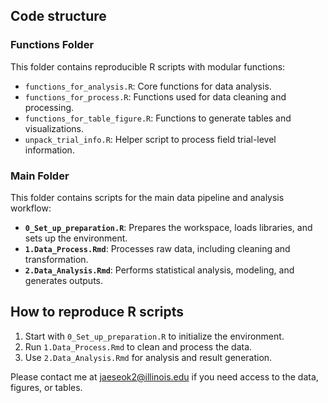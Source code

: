 ## Code structure 

### **Functions Folder**

This folder contains reproducible R scripts with modular functions:

- `functions_for_analysis.R`: Core functions for data analysis.
- `functions_for_process.R`: Functions used for data cleaning and processing.
- `functions_for_table_figure.R`: Functions to generate tables and visualizations.
- `unpack_trial_info.R`: Helper script to process field trial-level information.

### **Main Folder**

This folder contains scripts for the main data pipeline and analysis workflow:

- **`0_Set_up_preparation.R`**: Prepares the workspace, loads libraries, and sets up the environment.
- **`1.Data_Process.Rmd`**: Processes raw data, including cleaning and transformation.
- **`2.Data_Analysis.Rmd`**: Performs statistical analysis, modeling, and generates outputs.

## **How to reproduce R scripts**

1. Start with `0_Set_up_preparation.R` to initialize the environment.
2. Run `1.Data_Process.Rmd` to clean and process the data.
3. Use `2.Data_Analysis.Rmd` for analysis and result generation.

Please contact me at jaeseok2@illinois.edu if you need access to the data, figures, or tables.
